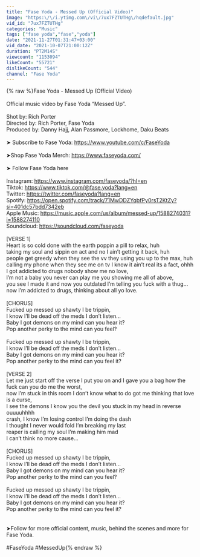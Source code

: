 ```yaml
---
title: "Fase Yoda - Messed Up (Official Video)"
image: "https:\/\/i.ytimg.com\/vi\/7ux7FZTUTHg\/hqdefault.jpg"
vid_id: "7ux7FZTUTHg"
categories: "Music"
tags: ["fase yoda","fase","yoda"]
date: "2021-11-27T01:31:47+03:00"
vid_date: "2021-10-07T21:00:12Z"
duration: "PT2M14S"
viewcount: "1153094"
likeCount: "55721"
dislikeCount: "544"
channel: "Fase Yoda"
---
```

{% raw %}Fase Yoda - Messed Up (Official Video)<br /><br />Official music video by Fase Yoda “Messed Up”. <br /><br />Shot by: Rich Porter<br />Directed by: Rich Porter, Fase Yoda<br />Produced by: Danny Hajj, Alan Passmore, Lockhome, Daku Beats<br /><br />➤ Subscribe to Fase Yoda: <a rel="nofollow" target="blank" href="https://www.youtube.com/c/FaseYoda">https://www.youtube.com/c/FaseYoda</a><br /><br />➤Shop Fase Yoda Merch: <a rel="nofollow" target="blank" href="https://www.faseyoda.com/">https://www.faseyoda.com/</a><br /><br />➤ Follow Fase Yoda here<br /><br />Instagram: <a rel="nofollow" target="blank" href="https://www.instagram.com/faseyoda/?hl=en">https://www.instagram.com/faseyoda/?hl=en</a><br />Tiktok: <a rel="nofollow" target="blank" href="https://www.tiktok.com/@fase.yoda?lang=en">https://www.tiktok.com/@fase.yoda?lang=en</a><br />Twitter: <a rel="nofollow" target="blank" href="https://twitter.com/faseyoda?lang=en">https://twitter.com/faseyoda?lang=en</a><br />Spotify: <a rel="nofollow" target="blank" href="https://open.spotify.com/track/71MwDDZYqbfPy0rsT2KtZy?si=401dc57bdd7342eb">https://open.spotify.com/track/71MwDDZYqbfPy0rsT2KtZy?si=401dc57bdd7342eb</a><br />Apple Music: <a rel="nofollow" target="blank" href="https://music.apple.com/us/album/messed-up/1588274031?i=1588274110">https://music.apple.com/us/album/messed-up/1588274031?i=1588274110</a><br />Soundcloud: <a rel="nofollow" target="blank" href="https://soundcloud.com/faseyoda">https://soundcloud.com/faseyoda</a><br /><br />[VERSE 1]<br />Heart is so cold done with the earth poppin a pill to relax, huh<br />taking my soul and sippin on act and no I ain’t getting it back, huh<br />people get greedy when they see the vv they using you up to the max, huh<br />calling my phone when they see me on tv I know it ain’t real its a fact, ohhh<br />I got addicted to drugs nobody show me no love, <br />I’m not a baby you never can play me you showing me all of above, <br />you see I made it and now you outdated I’m telling you fuck with a thug…now I’m addicted to drugs, thinking about all yo love. <br /><br />[CHORUS]<br />Fucked up messed up shawty I be trippin, <br />I know I’ll be dead off the meds I don’t listen…<br />Baby I got demons on my mind can you hear it?<br />Pop another perky to the mind can you feel?<br /><br />Fucked up messed up shawty I be trippin, <br />I know I’ll be dead off the meds I don’t listen…<br />Baby I got demons on my mind can you hear it?<br />Pop another perky to the mind can you feel it?<br /><br />[VERSE 2] <br />Let me just start off the verse I put you on and I gave you a bag how the fuck can you do me the worst,<br />now I’m stuck in this room I don’t know what to do got me thinking that love is a curse, <br />I see the demons I know you the devil you stuck in my head in reverse ouuuuhhhh<br />crash, I know I’m losing control I’m doing the dash<br />I thought I never would fold I’m breaking my last<br />reaper is calling my soul I’m making him mad<br />I can’t think no more cause…<br /><br />[CHORUS]<br />Fucked up messed up shawty I be trippin, <br />I know I’ll be dead off the meds I don’t listen…<br />Baby I got demons on my mind can you hear it?<br />Pop another perky to the mind can you feel?<br /><br />Fucked up messed up shawty I be trippin, <br />I know I’ll be dead off the meds I don’t listen…<br />Baby I got demons on my mind can you hear it?<br />Pop another perky to the mind can you feel it?<br /><br /><br />➤Follow for more official content, music, behind the scenes and more for Fase Yoda.<br /><br />#FaseYoda #MessedUp{% endraw %}

